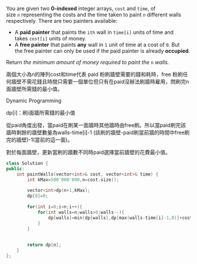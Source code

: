 You are given two **0-indexed** integer arrays, `cost` and `time`, of size `n` representing the costs and the time taken to paint `n` different walls respectively. There are two painters available:

- A **paid painter** that paints the `ith` wall in `time[i]` units of time and takes `cost[i]` units of money.
- A **free painter** that paints **any** wall in `1` unit of time at a cost of `0`. But the free painter can only be used if the paid painter is already **occupied**.

Return _the minimum amount of money required to paint the_ `n` _walls._

兩個大小為n的陣列cost和time代表 paid 粉刷牆壁需要的錢和耗時，free 粉刷任何牆壁不需花錢且時間只需要一個單位但只有在paid沒辦法刷牆時雇用，問刷完n面牆壁所需錢的最小值。

Dynamic Programming

dp\[i]：刷i面牆所需錢的最小值

從paid角度出發，當paid在刷某一面牆時其他牆時由free刷。所以當paid刷完該牆時剩餘的牆壁數量為walls-time\[i]-1 (該刷的牆壁-paid刷當前牆的時間中free刷完的牆壁)-1(當前的這一面)。

對於每面牆壁，更新當刷的牆數不同時paid選擇當前牆壁的花費最小值。


```cpp
class Solution {
public:
    int paintWalls(vector<int>& cost, vector<int>& time) {
        int kMax=500'000'000,n=cost.size();
        
        vector<int>dp(n+1,kMax);
        dp[0]=0;
        
        for(int i=0;i<n;i++){
            for(int walls=n;walls>0;walls--){
                dp[walls]=min(dp[walls],dp[max(walls-time[i]-1,0)]+cost[i]);
            }
        }
        
        
        return dp[n];
    }
};
```
